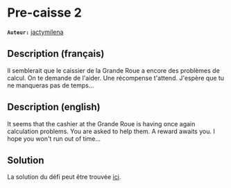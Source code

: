 # Pre-caisse 2

**`Auteur:`** [jactymilena](https://github.com/jactymilena)

## Description (français)

Il semblerait que le caissier de la Grande Roue a encore des problèmes de calcul. On te demande de l'aider. Une récompense t'attend. J'espère que tu ne manqueras pas de temps... 


## Description (english)

It seems that the cashier at the Grande Roue is having once again calculation problems. You are asked to help them. A reward awaits you. I hope you won't run out of time...

## Solution

La solution du défi peut être trouvée [ici](solution/).